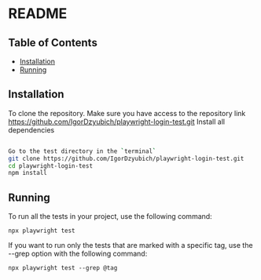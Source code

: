 # README

## Table of Contents

- [Installation](#installation)
- [Running](#Running)

## Installation

To clone the repository. Make sure you have access to the repository link https://github.com/IgorDzyubich/playwright-login-test.git
Install all dependencies

```bash

Go to the test directory in the `terminal`
git clone https://github.com/IgorDzyubich/playwright-login-test.git
cd playwright-login-test
npm install

```
## Running

To run all the tests in your project, use the following command:
```
npx playwright test

```

If you want to run only the tests that are marked with a specific tag, use the
--grep option with the following command:

```
npx playwright test --grep @tag

```
